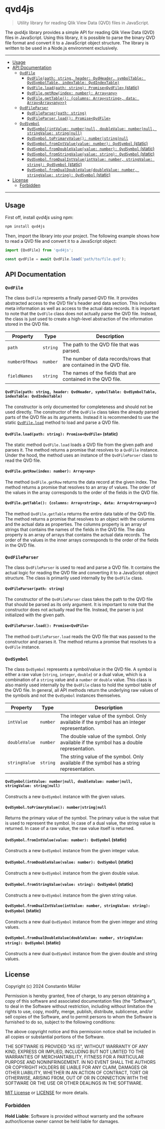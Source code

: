 # qvd4js

> Utility library for reading Qlik View Data (QVD) files in JavaScript.

The _qvd4js_ library provides a simple API for reading Qlik View Data (QVD) files in JavaScript. Using
this library, it is possible to parse the binary QVD file format and convert it to a JavaScript object
structure. The library is written to be used in a Node.js environment exclusively.

---

- [Usage](#usage)
- [API Documentation](#api-documentation)
  - [`QvdFile`](#qvdfile)
    - [`QvdFile(path: string, header: QvdHeader, symbolTable: QvdSymbolTable, indexTable: QvdIndexTable)`](#qvdfilepath-string-header-qvdheader-symboltable-qvdsymboltable-indextable-qvdindextable)
    - [`QvdFile.load(path: string): Promise<QvdFile>` (static)](#qvdfileloadpath-string-promiseqvdfile-static)
    - [`QvdFile.getRow(index: number): Array<any>`](#qvdfilegetrowindex-number-arrayany)
    - [`QvdFile.getTable(): {columns: Array<string>, data: Array<Array<any>>}`](#qvdfilegettable-columns-arraystring-data-arrayarrayany)
  - [`QvdFileParser`](#qvdfileparser)
    - [`QvdFileParser(path: string)`](#qvdfileparserpath-string)
    - [`QvdFileParser.load(): Promise<QvdFile>`](#qvdfileparserload-promiseqvdfile)
  - [`QvdSymbol`](#qvdsymbol)
    - [`QvdSymbol(intValue: number|null, doubleValue: number|null, stringValue: string|null)`](#qvdsymbolintvalue-numbernull-doublevalue-numbernull-stringvalue-stringnull)
    - [`QvdSymbol.toPrimaryValue(): number|string|null`](#qvdsymboltoprimaryvalue-numberstringnull)
    - [`QvdSymbol.fromIntValue(value: number): QvdSymbol` (static)](#qvdsymbolfromintvaluevalue-number-qvdsymbol-static)
    - [`QvdSymbol.fromDoubleValue(value: number): QvdSymbol` (static)](#qvdsymbolfromdoublevaluevalue-number-qvdsymbol-static)
    - [`QvdSymbol.fromStringValue(value: string): QvdSymbol` (static)](#qvdsymbolfromstringvaluevalue-string-qvdsymbol-static)
    - [`QvdSymbol.fromDualIntValue(intValue: number, stringValue: string): QvdSymbol` (static)](#qvdsymbolfromdualintvalueintvalue-number-stringvalue-string-qvdsymbol-static)
    - [`QvdSymbol.fromDualDoubleValue(doubleValue: number, stringValue: string): QvdSymbol` (static)](#qvdsymbolfromdualdoublevaluedoublevalue-number-stringvalue-string-qvdsymbol-static)
- [License](#license)
  - [Forbidden](#forbidden)

---

## Usage

First off, install _qvd4js_ using npm:

```bash
npm install qvd4js
```

Then, import the library into your project. The following example shows how to read a QVD file and convert it to a JavaScript object:

```javascript
import {QvdFile} from 'qvd4js';

const qvdFile = await QvdFile.load('path/to/file.qvd');
```

## API Documentation

### `QvdFile`

The class `QvdFile` represents a finally parsed QVD file. It provides abstracted access to the QVD file's header and data section.
This includes meta information as well as access to the actual data records. It is important to note that the `QvdFile` class
does not actually parse the QVD file. Instead, the class is just used to create a high-level abstraction of the information
stored in the QVD file.

| Property       | Type     | Description                                                         |
| -------------- | -------- | ------------------------------------------------------------------- |
| `path`         | `string` | The path to the QVD file that was parsed.                           |
| `numberOfRows` | `number` | The number of data records/rows that are contained in the QVD file. |
| `fieldNames`   | `string` | The names of the fields that are contained in the QVD file.         |

#### `QvdFile(path: string, header: QvdHeader, symbolTable: QvdSymbolTable, indexTable: QvdIndexTable)`

The constructor is only documented for completeness and should not be used directly. The constructor of the `QvdFile` class takes
the already parsed parts of the QVD file as its arguments. Instead it is recommended to use the static
[`QvdFile.load`](#qvdfileloadpath-string-promiseqvdfile-static) method to load and parse a QVD file.

#### `QvdFile.load(path: string): Promise<QvdFile>` (static)

The static method `QvdFile.load` loads a QVD file from the given path and parses it. The method returns a promise that resolves
to a `QvdFile` instance. Under the hood, the method uses an instance of the `QvdFileParser` class to read the QVD file.

#### `QvdFile.getRow(index: number): Array<any>`

The method `QvdFile.getRow` returns the data record at the given index. The method returns a promise that resolves to an array
of values. The order of the values in the array corresponds to the order of the fields in the QVD file.

#### `QvdFile.getTable(): {columns: Array<string>, data: Array<Array<any>>}`

The method `QvdFile.getTable` returns the entire data table of the QVD file. The method returns a promise that resolves to an
object with the columns and the actual data as properties. The columns property is an array of strings that contains the names
of the fields in the QVD file. The data property is an array of arrays that contains the actual data records. The order of the
values in the inner arrays corresponds to the order of the fields in the QVD file.

### `QvdFileParser`

The class `QvdFileParser` is used to read and parse a QVD file. It contains the actual logic for reading the QVD file and
converting it to a JavaScript object structure. The class is primarily used internally by the `QvdFile` class.

#### `QvdFileParser(path: string)`

The constructor of the `QvdFileParser` class takes the path to the QVD file that should be parsed as its only argument. It is
important to note that the constructor does not actually read the file. Instead, the parser is just initialized with the given
path.

#### `QvdFileParser.load(): Promise<QvdFile>`

The method `QvdFileParser.load` reads the QVD file that was passed to the constructor and parses it. The method returns a
promise that resolves to a `QvdFile` instance.

### `QvdSymbol`

The class `QvdSymbol` represents a symbol/value in the QVD file. A symbol is either a raw value (`string`, `integer`, `double`) or a
dual value, which is a combination of a `string` value and a `number` or `double` value. This class is also mainly used internally
by the `QvdFile` class to hold the symbol table of the QVD file. In general, all API methods return the underlying raw values of
the symbols and not the `QvdSymbol` instances themselves.

| Property      | Type     | Description                                                                                  |
| ------------- | -------- | -------------------------------------------------------------------------------------------- |
| `intValue`    | `number` | The integer value of the symbol. Only available if the symbol has an integer representation. |
| `doubleValue` | `number` | The double value of the symbol. Only available if the symbol has a double representation.    |
| `stringValue` | `string` | The string value of the symbol. Only available if the symbol has a string representation.    |

#### `QvdSymbol(intValue: number|null, doubleValue: number|null, stringValue: string|null)`

Constructs a new `QvdSymbol` instance with the given values.

#### `QvdSymbol.toPrimaryValue(): number|string|null`

Returns the primary value of the symbol. The primary value is the value that is used to represent the symbol. In case of a dual
value, the string value is returned. In case of a raw value, the raw value itself is returned.

#### `QvdSymbol.fromIntValue(value: number): QvdSymbol` (static)

Constructs a new `QvdSymbol` instance from the given integer value.

#### `QvdSymbol.fromDoubleValue(value: number): QvdSymbol` (static)

Constructs a new `QvdSymbol` instance from the given double value.

#### `QvdSymbol.fromStringValue(value: string): QvdSymbol` (static)

Constructs a new `QvdSymbol` instance from the given string value.

#### `QvdSymbol.fromDualIntValue(intValue: number, stringValue: string): QvdSymbol` (static)

Constructs a new dual `QvdSymbol` instance from the given integer and string values.

#### `QvdSymbol.fromDualDoubleValue(doubleValue: number, stringValue: string): QvdSymbol` (static)

Constructs a new dual `QvdSymbol` instance from the given double and string values.

## License

Copyright (c) 2024 Constantin Müller

Permission is hereby granted, free of charge, to any person obtaining a copy
of this software and associated documentation files (the "Software"), to deal
in the Software without restriction, including without limitation the rights
to use, copy, modify, merge, publish, distribute, sublicense, and/or sell
copies of the Software, and to permit persons to whom the Software is
furnished to do so, subject to the following conditions:

The above copyright notice and this permission notice shall be included in all
copies or substantial portions of the Software.

THE SOFTWARE IS PROVIDED "AS IS", WITHOUT WARRANTY OF ANY KIND, EXPRESS OR
IMPLIED, INCLUDING BUT NOT LIMITED TO THE WARRANTIES OF MERCHANTABILITY,
FITNESS FOR A PARTICULAR PURPOSE AND NONINFRINGEMENT. IN NO EVENT SHALL THE
AUTHORS OR COPYRIGHT HOLDERS BE LIABLE FOR ANY CLAIM, DAMAGES OR OTHER
LIABILITY, WHETHER IN AN ACTION OF CONTRACT, TORT OR OTHERWISE, ARISING FROM,
OUT OF OR IN CONNECTION WITH THE SOFTWARE OR THE USE OR OTHER DEALINGS IN THE
SOFTWARE.

[MIT License](https://opensource.org/licenses/MIT) or [LICENSE](LICENSE) for
more details.

### Forbidden

**Hold Liable**: Software is provided without warranty and the software
author/license owner cannot be held liable for damages.
